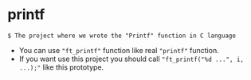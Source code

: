 # printf
```
$ The project where we wrote the "Printf" function in C language
```
- You can use ```"ft_printf"``` function like real ```"printf"``` function.
- If you want use this project you should call ```"ft_printf("%d ...", i, ...);"``` like this prototype.
